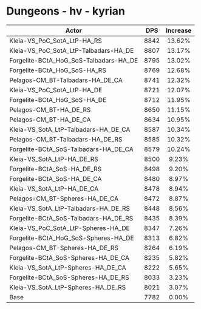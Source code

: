 # Dungeons - hv - kyrian
| Actor | DPS | Increase |
|---|:---:|:---:|
|Kleia-VS_PoC_SotA_LtP-HA_RS|8842|13.62%|
|Kleia-VS_PoC_SotA_LtP-Talbadars-HA_DE|8807|13.17%|
|Forgelite-BCtA_HoG_SoS-Talbadars-HA_DE|8795|13.02%|
|Forgelite-BCtA_HoG_SoS-HA_RS|8769|12.68%|
|Pelagos-CM_BT-Talbadars-HA_DE_CA|8741|12.32%|
|Kleia-VS_PoC_SotA_LtP-HA_DE|8721|12.07%|
|Forgelite-BCtA_HoG_SoS-HA_DE|8712|11.95%|
|Pelagos-CM_BT-HA_DE_RS|8650|11.15%|
|Pelagos-CM_BT-HA_DE_CA|8634|10.95%|
|Kleia-VS_SotA_LtP-Talbadars-HA_DE_CA|8587|10.34%|
|Pelagos-CM_BT-Talbadars-HA_DE_RS|8585|10.32%|
|Forgelite-BCtA_SoS-Talbadars-HA_DE_CA|8579|10.24%|
|Kleia-VS_SotA_LtP-HA_DE_RS|8500|9.23%|
|Forgelite-BCtA_SoS-HA_DE_RS|8498|9.20%|
|Forgelite-BCtA_SoS-HA_DE_CA|8480|8.97%|
|Kleia-VS_SotA_LtP-HA_DE_CA|8478|8.94%|
|Pelagos-CM_BT-Spheres-HA_DE_CA|8472|8.87%|
|Kleia-VS_SotA_LtP-Talbadars-HA_DE_RS|8448|8.56%|
|Forgelite-BCtA_SoS-Talbadars-HA_DE_RS|8435|8.39%|
|Kleia-VS_PoC_SotA_LtP-Spheres-HA_DE|8347|7.26%|
|Forgelite-BCtA_HoG_SoS-Spheres-HA_DE|8313|6.82%|
|Pelagos-CM_BT-Spheres-HA_DE_RS|8264|6.19%|
|Forgelite-BCtA_SoS-Spheres-HA_DE_CA|8235|5.82%|
|Kleia-VS_SotA_LtP-Spheres-HA_DE_CA|8222|5.65%|
|Forgelite-BCtA_SoS-Spheres-HA_DE_RS|8033|3.23%|
|Kleia-VS_SotA_LtP-Spheres-HA_DE_RS|8021|3.07%|
|Base|7782|0.00%|
